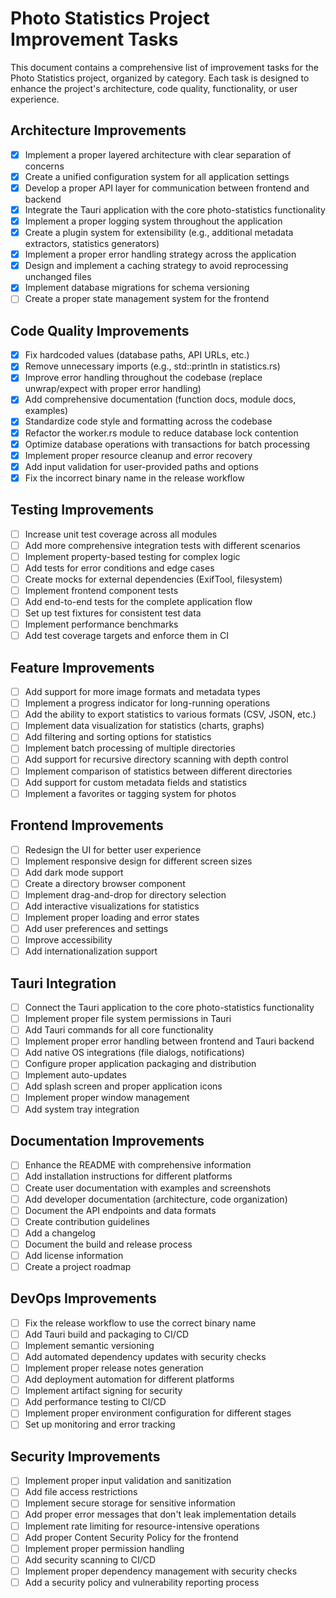 # Photo Statistics Project Improvement Tasks

This document contains a comprehensive list of improvement tasks for the Photo Statistics project, organized by category. Each task is designed to enhance the project's architecture, code quality, functionality, or user experience.

## Architecture Improvements

* [x] Implement a proper layered architecture with clear separation of concerns
* [x] Create a unified configuration system for all application settings
* [x] Develop a proper API layer for communication between frontend and backend
* [x] Integrate the Tauri application with the core photo-statistics functionality
* [x] Implement a proper logging system throughout the application
* [x] Create a plugin system for extensibility (e.g., additional metadata extractors, statistics generators)
* [x] Implement a proper error handling strategy across the application
* [x] Design and implement a caching strategy to avoid reprocessing unchanged files
* [x] Implement database migrations for schema versioning
* [ ] Create a proper state management system for the frontend

## Code Quality Improvements

* [x] Fix hardcoded values (database paths, API URLs, etc.)
* [x] Remove unnecessary imports (e.g., std::println in statistics.rs)
* [x] Improve error handling throughout the codebase (replace unwrap/expect with proper error handling)
* [x] Add comprehensive documentation (function docs, module docs, examples)
* [x] Standardize code style and formatting across the codebase
* [x] Refactor the worker.rs module to reduce database lock contention
* [x] Optimize database operations with transactions for batch processing
* [x] Implement proper resource cleanup and error recovery
* [x] Add input validation for user-provided paths and options
* [x] Fix the incorrect binary name in the release workflow

## Testing Improvements

* [ ] Increase unit test coverage across all modules
* [ ] Add more comprehensive integration tests with different scenarios
* [ ] Implement property-based testing for complex logic
* [ ] Add tests for error conditions and edge cases
* [ ] Create mocks for external dependencies (ExifTool, filesystem)
* [ ] Implement frontend component tests
* [ ] Add end-to-end tests for the complete application flow
* [ ] Set up test fixtures for consistent test data
* [ ] Implement performance benchmarks
* [ ] Add test coverage targets and enforce them in CI

## Feature Improvements

* [ ] Add support for more image formats and metadata types
* [ ] Implement a progress indicator for long-running operations
* [ ] Add the ability to export statistics to various formats (CSV, JSON, etc.)
* [ ] Implement data visualization for statistics (charts, graphs)
* [ ] Add filtering and sorting options for statistics
* [ ] Implement batch processing of multiple directories
* [ ] Add support for recursive directory scanning with depth control
* [ ] Implement comparison of statistics between different directories
* [ ] Add support for custom metadata fields and statistics
* [ ] Implement a favorites or tagging system for photos

## Frontend Improvements

* [ ] Redesign the UI for better user experience
* [ ] Implement responsive design for different screen sizes
* [ ] Add dark mode support
* [ ] Create a directory browser component
* [ ] Implement drag-and-drop for directory selection
* [ ] Add interactive visualizations for statistics
* [ ] Implement proper loading and error states
* [ ] Add user preferences and settings
* [ ] Improve accessibility
* [ ] Add internationalization support

## Tauri Integration

* [ ] Connect the Tauri application to the core photo-statistics functionality
* [ ] Implement proper file system permissions in Tauri
* [ ] Add Tauri commands for all core functionality
* [ ] Implement proper error handling between frontend and Tauri backend
* [ ] Add native OS integrations (file dialogs, notifications)
* [ ] Configure proper application packaging and distribution
* [ ] Implement auto-updates
* [ ] Add splash screen and proper application icons
* [ ] Implement proper window management
* [ ] Add system tray integration

## Documentation Improvements

* [ ] Enhance the README with comprehensive information
* [ ] Add installation instructions for different platforms
* [ ] Create user documentation with examples and screenshots
* [ ] Add developer documentation (architecture, code organization)
* [ ] Document the API endpoints and data formats
* [ ] Create contribution guidelines
* [ ] Add a changelog
* [ ] Document the build and release process
* [ ] Add license information
* [ ] Create a project roadmap

## DevOps Improvements

* [ ] Fix the release workflow to use the correct binary name
* [ ] Add Tauri build and packaging to CI/CD
* [ ] Implement semantic versioning
* [ ] Add automated dependency updates with security checks
* [ ] Implement proper release notes generation
* [ ] Add deployment automation for different platforms
* [ ] Implement artifact signing for security
* [ ] Add performance testing to CI/CD
* [ ] Implement proper environment configuration for different stages
* [ ] Set up monitoring and error tracking

## Security Improvements

* [ ] Implement proper input validation and sanitization
* [ ] Add file access restrictions
* [ ] Implement secure storage for sensitive information
* [ ] Add proper error messages that don't leak implementation details
* [ ] Implement rate limiting for resource-intensive operations
* [ ] Add proper Content Security Policy for the frontend
* [ ] Implement proper permission handling
* [ ] Add security scanning to CI/CD
* [ ] Implement proper dependency management with security checks
* [ ] Add a security policy and vulnerability reporting process
